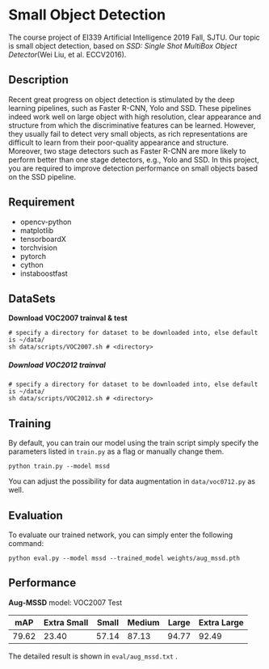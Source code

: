 # Small Object Detection
The course project of EI339 Artificial Intelligence 2019 Fall, SJTU. Our topic is small object detection, based on *SSD: Single Shot MultiBox Object Detector*(Wei Liu, et al. ECCV2016).
## Description
Recent great progress on object detection is stimulated by the deep learning pipelines, such as Faster R-CNN, Yolo and SSD. These pipelines indeed work well on large object with high resolution, clear appearance and structure from which the discriminative features can be learned. However, they usually fail to detect very small objects, as rich representations are difficult to learn from their poor-quality appearance and structure. Moreover, two stage detectors such as Faster R-CNN are more likely to perform better than one stage detectors, e.g., Yolo and SSD. In this project, you are required to improve detection performance on small objects based on the SSD pipeline.
## Requirement
+ opencv-python
+ matplotlib
+ tensorboardX
+ torchvision
+ pytorch
+ cython
+ instaboostfast

## DataSets

**Download VOC2007 trainval & test**

```shell
# specify a directory for dataset to be downloaded into, else default is ~/data/
sh data/scripts/VOC2007.sh # <directory>
```

##### Download VOC2012 trainval

```shell
# specify a directory for dataset to be downloaded into, else default is ~/data/
sh data/scripts/VOC2012.sh # <directory>
```

## Training 

By default, you can train our model  using the train script simply specify the parameters listed in `train.py` as a flag or manually change them.

```
python train.py --model mssd
```

You can adjust the possibility for data augmentation in  `data/voc0712.py` as well.

## Evaluation

To evaluate our trained network, you can simply enter the following command:

```
python eval.py --model mssd --trained_model weights/aug_mssd.pth
```

## Performance

**Aug-MSSD** model:  VOC2007 Test

| mAP   | Extra Small | Small | Medium | Large | Extra Large |
| ----- | ----------- | ----- | ------ | ----- | ----------- |
| 79.62 | 23.40       | 57.14 | 87.13  | 94.77 | 92.49       |

The detailed result is shown in  `eval/aug_mssd.txt` .

